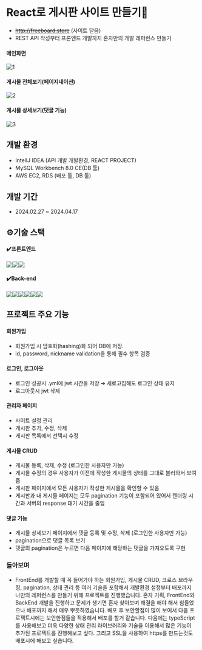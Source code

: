 # React로 게시판 사이트 만들기📝
- ~~http://freeboard.store~~ (사이트 닫음)
- REST API 작성부터 프론엔드 개발까지 혼자만의 개발 레퍼런스 만들기 

#### 메인화면
![1](https://github.com/somi9954/BoardReact/assets/137499604/92bd2f2d-f87e-4c4c-9c7d-38537e1da0e0)
#### 게시물 전체보기(페이지네이션)
![2](https://github.com/somi9954/BoardReact/assets/137499604/94b9635a-ec80-45b0-b975-b39e4678868c)
#### 게시물 상세보기(댓글 기능)
![3](https://github.com/somi9954/BoardReact/assets/137499604/c6d721ab-3dd9-4df6-a095-ca4d87ddf65b)

## 개발 환경
- IntellJ IDEA (API 개발 개발환경, REACT PROJECT) 
- MySQL Workbench 8.0 CE(DB 툴)
- AWS EC2, RDS (배포 툴, DB 툴)

## 개발 기간 
- 2024.02.27 ~ 2024.04.17

## ⚙️기술 스택
#### ✔️프론트엔드
<img src="https://img.shields.io/badge/React-61DAFB?style=for-the-badge&logo=React&logoColor=black"><img src="https://img.shields.io/badge/javascript-F7DF1E?style=for-the-badge&logo=javascript&logoColor=black"><img src="https://img.shields.io/badge/html5-E34F26?style=for-the-badge&logo=html5&logoColor=white">
#### ✔️Back-end
<img src="https://img.shields.io/badge/java-007396?style=for-the-badge&logo=java&logoColor=white"><img src="https://img.shields.io/badge/Spring-6DB33F?style=for-the-badge&logo=Spring&logoColor=green"><img src="https://img.shields.io/badge/Spring Boot-6DB33F?style=for-the-badge&logo=Spring Boot&logoColor=yellow"><img src="https://img.shields.io/badge/mysql-4479A1?style=for-the-badge&logo=mysql&logoColor=white"><img src="https://img.shields.io/badge/JWT-000000?style=for-the-badge&logo=jsonwebtoken&logoColor=white"><img src="https://img.shields.io/badge/Amazon AWS-232F3E?style=for-the-badge&logo=Amazon%20AWS&logoColor=white"/>

## 프로젝트 주요 기능
#### 회원가입
- 회원가입 시 암호화(hashing)화 되어 DB에 저장.
- id, password, nickname validation을 통해 필수 항목 검증
#### 로그인, 로그아웃
- 로그인 성공시 .yml에 jwt 시간을 저장 ➔ 새로고침해도 로그인 상태 유지
- 로그아웃시 jwt 삭제
#### 관리자 페이지 
- 사이트 설정 관리
- 게시판 추가, 수정, 삭제
- 게시판 목록에서 선택시 수정
#### 게시물 CRUD
- 게시물 등록, 삭제, 수정 (로그인한 사용자만 가능)
- 게시물 수정의 경우 사용자가 이전에 작성한 게시물의 상태를 그대로 불러와서 보여줌
- 게시판 페이지에서 모든 사용자가 작성한 게시물을 확인할 수 있음
- 게시판과 내 게시물 페이지는 모두 pagination 기능이 포함되어 있어서 렌더링 시간과 서버의 response 대기 시간을 줄임
#### 댓글 기능
- 게시물 상세보기 페이지에서 댓글 등록 및 수정, 삭제 (로그인한 사용자만 가능)
- pagination으로 댓글 목록 보기
- 댓글의 pagination은 누르면 다음 페이지에 해당하는 댓글을 가져오도록 구현

### 돌아보며
- FrontEnd를 개발할 때 꼭 들어가야 하는 회원가입, 게시물 CRUD, 크로스 브라우징, pagination, 상태 관리 등 여러 기술을 포함해서 개발환경 설정부터 배포까지 나만의 레퍼런스를 만들기 위해 프로젝트를 진행했습니다. 혼자 기획, FrontEnd와 BackEnd 개발을 진행하고 문제가 생기면 혼자 찾아보며 해결을 해야 해서 힘들었으나 배포까지 해서 매우 뿌듯하였습니다. 배포 후 보안할점이 많이 보여서 다음 프로젝트시에는 보안한점들을 적용해서 배포를 할거 같습니다. 다음에는 typeScript를 사용해보고 더욱 다양한 상태 관리 라이브러리와 기술을 이용해서 많은 기능이 추가된 프로젝트를 진행해보고 싶다. 그리고 SSL을 사용하여 https를 만드는것도 배포시에 해보고 싶습니다.

